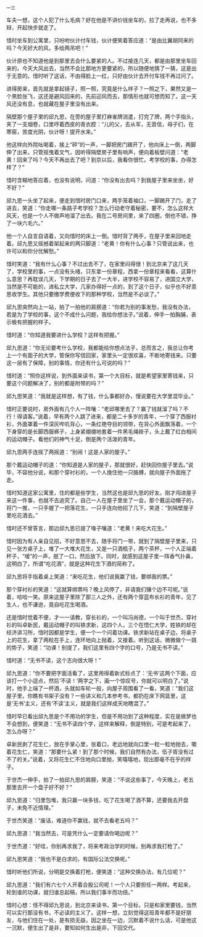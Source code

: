     一三 

   车夫一想，这个人犯了什么毛病？好在他是不讲价钱坐车的，拉了走再说，也不多辩，开起快步就走了。

   惜时坐车到公寓里，只吩咐伙计付车钱，伙计便笑着答应道：“是由比翼胡同来的吗？今天好大的风，多给两吊吧！”

   伙计原也不知道他是到那里去会什么要紧的人。不过接连几天，都是由那里坐车回来的，今天大风出去，当然不会比那地方更要紧的，所以随便地猜了一猜，这是出于无意的。惜时听了这话，不由得脸上一红，只好由伙计去开付车钱不再过问了。

   进得房来，首先就是拿起镜子，照一照，究竟是什么样子？一照之下，果然又是一个黑脸张飞，这还是避风回来的，先前迎风而去，那情形也就可想而知了。这一天风还没有息，也就藏在屋子里没有出来。

   隔壁那个屋子里的邱九思，在旁的屋子里打麻雀牌消遣，打完了牌，两个手指头，夹了一支烟卷，口里哼着西皮的青衣腔：“儿的父，去从军，无音信，母子们，在寒窑，苦度光阴，伙计呀！提开水来。”

   他这样向外院吆喝着，接上“砰”的一声，一脚把房门踢开了，他向床上一倒，两脚伸了出来，只管摇曳着文气，因听得隔壁房子里有响声，便向着板壁问道：“老黄！回来了吗？今天不再出去了吧？到京以后，我看你很忙。考学校的事，办得怎样了？”

   惜时含糊地答应着，也没有说明，问道：“你没有出去吗？到我屋子里来坐坐，好不好？”

   邱九思一头坐了起来，便走到惜时房门口来，两手笼着袖口，一脚踢开了门，走了进去，笑道：“你走哪一条路子考学校？怎么行动老守着秘密，要不，怎么这样大风天，也是一个人不做声地溜了出去。我在二号房间里，来了四圈，倒也不错，挣了一块六毛六。”

   他一个人自言自语着，又向惜时的床上一倒。惜时背了两手，在屋子里来回地走着。邱九思又摇撼着架起来的两只脚道：“老黄！你有什么心事？只管说出来，也许可以和你分忧解愁。”

   惜时笑道：“我有什么心事？不过出去不了，在家里闷得很！到北京来了这几天了，学校里的事，一点没有头绪，只东拿一份章程，西拿一份章程来看看，这算什么意思？再耽误几天，下学期的日子去了一大半，进学校不容易了，进国立大学，当然是不可能的，进私立大学，几家办得好一点的，到了这个日子，似乎也不好意思收学生。其他只要缴学费便收下的那种学校，当然是不必谈了。”

   邱九思突然向上一站，拍了一拍他的肩膀道：“你若为别的事发愁，我没有办法，若是为了学校的事，这个不成什么问题，我给你想法子。”说着，伸手一拍胸脯，表示极有把握的样子。

   惜时道：“你知道我要进什么学校？这样有把握。”

   邱九思道：“你无论要考什么学校，我都能给你想点法子，总而言之，我总让你考上一个有面子的大学，管保你写信回家，家里头一定很欢喜，不断地寄钱来。只要这一层有了保障，别的事情，你还有什么可说的吗？”

   惜时道：“照你这样说，到外面来读书，第一个大目标，就是希望家里寄钱来，只要这个问题解决了，别的都是附带的吗？”

   邱九思笑道：“我就是这样想，有了钱，什么事都好办，慢说要在大学里混毕业。”

   惜时正要说时，房外面有几个人一阵嚷：“老邱哪里去了？赢了钱就溜了吗？不行！得请客。”说着，早有两个人跳了进来，都是二十多岁的青年，一个穿了西服衬衫，外面罩着一件深灰哔叽背心，一条红艳夺目的领带，在背心外面飘荡着，一个下身穿的是长脚西服裤子，上身紧绷绷地套着一件黑毛绳褂子，头上戴了红白相间的运动帽子。看他们的神气十足，倒是两个活泼的青年。

   邱九思两手连摇了两摇道：“别闹！这是人家的屋子。”

   那个戴运动帽子的道：“你知道是人家的屋子，那就很好，赶快回你屋子里去。”说毕，不容他分说，和那个穿衬衫的，一个人挽住他一只胳膊，就向屋子外面拖了走。

   惜时知道这家公寓里，住的都是些学生，当然这也是邱九思的好友。刚才闯进屋子来这一件事，也就不去追究了。自己一人在屋子里坐了一会，那个戴运动帽子的，将门一推，一只手握了一把落花生，一只手连向他招了几下，笑道：“到隔壁屋子里吃花酒去。”

   惜时还不曾答言，那边邱九思已提了嗓子嚷道：“老黄！来吃大花生。”

   惜时因为有人亲自见招，不好意思不去，随手将门一带，就到了隔壁屋子里来，只见一张方桌子上，堆了一大堆大花生，又是一只酒瓶子，两个茶杯，一个人正端着杯子，“嗳”的一声，抿了一口，然后放下。同时，就感到这屋子里一阵香气扑鼻，这明白了，所谓“吃花酒”，就是这种花生下酒的简称了。

   邱九思将手指着桌上笑道：“来吃花生，他们说我赢了钱，要绑我的票。”

   那个穿衬衫的笑道：“这就算绑票吗？晚上风停了，非请我们镶个边不可呢。”说着，哈哈一笑。原来这屋子里除了那三人之外，还有两个穿蓝布长衫的青年，见了生人，也不谦逊，竟自吃花生喝酒。

   还是惜时觉着不便，才一一请教，穿长衫的，一个叫冯尚德，一个叫于世杰，穿衬衫的叫卓新民，戴运动帽子的叫铁求新，这四个人，三个在悟仁大学，姓铁的却在经济讲习所，惜时因都是学生，便一个一个问着功课。铁求新站在桌子边，将桌子上的花生，拿了两粒在手上，连环地向上抛着，又接着。听到这话，微微做个一跳的势子，笑道：“功课！别提了，我们这里有四个字的口号，乃是无书不读。”

   惜时道：“无书不读，这个志向很大呀！”

   邱九思道：“你不要把字面活看了，这里用得着新式标点了：‘无书’这两个下面，应该打一个小逗点，然后‘不读！’两字之下，画一个惊叹号，你就可以明白了。”说时，他手上端了一杯酒，头就如车轮一般，向屋子周围看了一看，笑道：“我们这屋子里，你瞧有书架子没有？一些讲义和几本参考书，都扔在床下网篮里，这是‘无书’主义，还有‘不读’主义，就是我们这样成天地瞎混了。”

   惜时早已看出邱九思是个不用功的学生，但是不用功到了这种程度，实在是做梦也不会想到，便笑道：“无书不读四个字，这样来解释，倒是特别，可是考起来了，怎么办呀？”

   卓新民剥了花生仁，放在手掌心里，张着口，老远地就向口里一粒一粒地抛去，嚼着花生仁，笑道：“那要什么紧！到了那个时候，我们自然有办法，伍子胥没有过不了的关。”说着，又将花生仁不住地向口里抛，笑嘻嘻地，现出那毫不在乎的样子。

   于世杰一伸手，拍了一拍邱九思的肩膀，笑道：“不说这些事了，今天晚上，老五那里去开一个盘子好不好？”

   邱九思道：“归里包堆，我只赢一块多钱，吃了花生喝了酒不算，还要我去开盘子，未免不近情理。”

   于世杰笑道：“废话，难道你不赢钱，就不去看老五吗？”

   邱九思道：“我当然去，可是凭什么一定要请你喝边呢？”

   于世杰道：“好哇，你别再求我了，将来考政治学的时候，别再求我打枪了。”

   邱九思笑道：“我也不是白求的，有国际公法交换呢。”

   惜时听他们所说，分明是交换着打枪，便笑道：“这种交换办法，有几位呢？”

   邱九思道：“我们有六七个人开着合股公司呢！一个人只要担任一两样。考起来，轮到谁的功课，就归谁总起稿，所以我们事半而功倍。”

   惜时心想：怪不得邱九思说，到北京来读书，第一个目标，只是和家里要钱，当然可以实行那没有书，不必读的主义了。这样一想，立刻觉得这班青年都不是好朋友，与他们住在一处，是有损无益，因之坐在一边，沉默着不说什么话，可是他这一沉默，便生出了是非，要知如何生出是非，下回交代。

